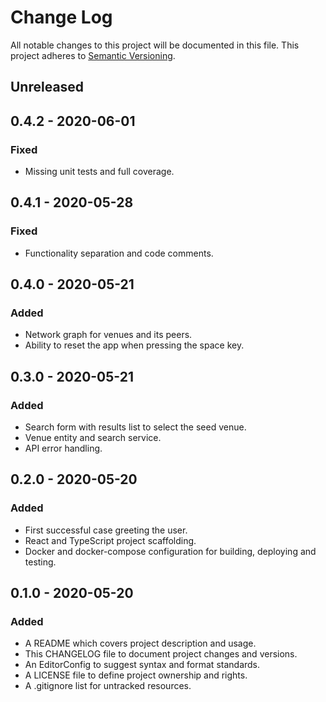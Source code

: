 # Change Log

All notable changes to this project will be documented in this file. This
project adheres to [Semantic Versioning](http://semver.org).

## Unreleased

## 0.4.2 - 2020-06-01

### Fixed

  - Missing unit tests and full coverage.

## 0.4.1 - 2020-05-28

### Fixed

  - Functionality separation and code comments.

## 0.4.0 - 2020-05-21

### Added

  - Network graph for venues and its peers.
  - Ability to reset the app when pressing the space key.

## 0.3.0 - 2020-05-21

### Added

  - Search form with results list to select the seed venue.
  - Venue entity and search service.
  - API error handling.

## 0.2.0 - 2020-05-20

### Added

  - First successful case greeting the user.
  - React and TypeScript project scaffolding.
  - Docker and docker-compose configuration for building, deploying and testing.

## 0.1.0 - 2020-05-20

### Added

  - A README which covers project description and usage.
  - This CHANGELOG file to document project changes and versions.
  - An EditorConfig to suggest syntax and format standards.
  - A LICENSE file to define project ownership and rights.
  - A .gitignore list for untracked resources.
